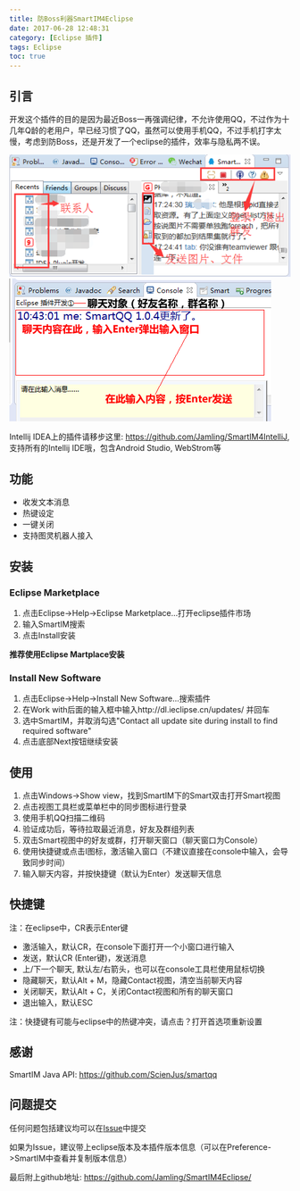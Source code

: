 ```yaml
---
title: 防Boss利器SmartIM4Eclipse
date: 2017-06-28 12:48:31
category: [Eclipse 插件]
tags: Eclipse
toc: true
---
```


## 引言
开发这个插件的目的是因为最近Boss一再强调纪律，不允许使用QQ，不过作为十几年Q龄的老用户，早已经习惯了QQ，虽然可以使用手机QQ，不过手机打字太慢，考虑到防Boss，还是开发了一个eclipse的插件，效率与隐私两不误。

![screenshot](https://raw.githubusercontent.com/Jamling/SmartIM4Eclipse/master/main.png)
![screenshot](https://raw.githubusercontent.com/Jamling/SmartIM4Eclipse/master/chat.png)

Intellij IDEA上的插件请移步这里: https://github.com/Jamling/SmartIM4IntelliJ, 支持所有的Intellij IDE哦，包含Android Studio, WebStrom等

## 功能
- 收发文本消息
- 热键设定
- 一键关闭
- 支持图灵机器人接入

## 安装

### Eclipse Marketplace

1. 点击Eclipse->Help->Eclipse Marketplace...打开eclipse插件市场
2. 输入SmartIM搜索
3. 点击Install安装

**推荐使用Eclipse Martplace安装**

### Install New Software

1. 点击Eclipse->Help->Install New Software...搜索插件
2. 在Work with后面的输入框中输入http://dl.ieclipse.cn/updates/ 并回车
3. 选中SmartIM，并取消勾选"Contact all update site during install to find required software"
4. 点击底部Next按钮继续安装

## 使用

1. 点击Windows->Show view，找到SmartIM下的Smart双击打开Smart视图
2. 点击视图工具栏或菜单栏中的同步图标进行登录
3. 使用手机QQ扫描二维码
4. 验证成功后，等待拉取最近消息，好友及群组列表
5. 双击Smart视图中的好友或群，打开聊天窗口（聊天窗口为Console）
6. 使用快捷键或点击I图标，激活输入窗口（不建议直接在console中输入，会导致同步时间）
7. 输入聊天内容，并按快捷键（默认为Enter）发送聊天信息

## 快捷键

注：在eclipse中，CR表示Enter键

- 激活输入，默认CR，在console下面打开一个小窗口进行输入
- 发送，默认CR (Enter键)，发送消息
- 上/下一个聊天, 默认左/右箭头，也可以在console工具栏使用鼠标切换
- 隐藏聊天，默认Alt + M，隐藏Contact视图，清空当前聊天内容
- 关闭聊天，默认Alt + C，关闭Contact视图和所有的聊天窗口
- 退出输入，默认ESC

注：快捷键有可能与eclipse中的热键冲突，请点击？打开首选项重新设置

## 感谢

SmartIM Java API: https://github.com/ScienJus/smartqq


## 问题提交

任何问题包括建议均可以在[Issue](https://github.com/Jamling/SmartIM4Eclipse/issues)中提交

如果为Issue，建议带上eclipse版本及本插件版本信息（可以在Preference->SmartIM中查看并复制版本信息）


最后附上github地址: https://github.com/Jamling/SmartIM4Eclipse/
